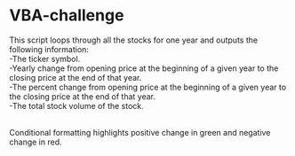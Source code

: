 # VBA-challenge
This script loops through all the stocks for one year and outputs the following information:
<br>
-The ticker symbol.
<br>
-Yearly change from opening price at the beginning of a given year to the closing price at the end of that year.
<br>
-The percent change from opening price at the beginning of a given year to the closing price at the end of that year.
<br>
-The total stock volume of the stock.<br><br>

Conditional formatting highlights positive change in green and negative change in red.
